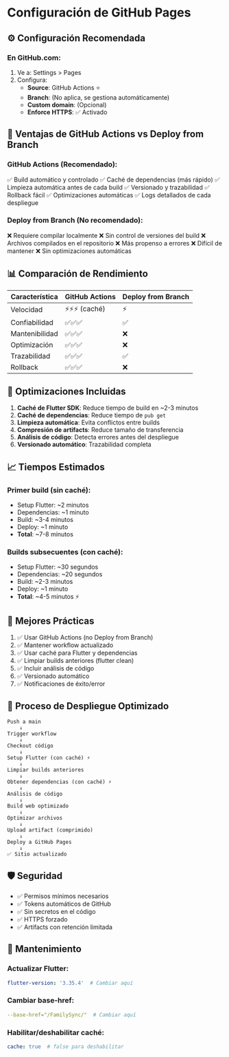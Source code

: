 # Configuración de GitHub Pages

## ⚙️ Configuración Recomendada

### En GitHub.com:
1. Ve a: Settings > Pages
2. Configura:
   - **Source**: GitHub Actions ⭐
   - **Branch**: (No aplica, se gestiona automáticamente)
   - **Custom domain**: (Opcional)
   - **Enforce HTTPS**: ✅ Activado

## 🚀 Ventajas de GitHub Actions vs Deploy from Branch

### GitHub Actions (Recomendado):
✅ Build automático y controlado
✅ Caché de dependencias (más rápido)
✅ Limpieza automática antes de cada build
✅ Versionado y trazabilidad
✅ Rollback fácil
✅ Optimizaciones automáticas
✅ Logs detallados de cada despliegue

### Deploy from Branch (No recomendado):
❌ Requiere compilar localmente
❌ Sin control de versiones del build
❌ Archivos compilados en el repositorio
❌ Más propenso a errores
❌ Difícil de mantener
❌ Sin optimizaciones automáticas

## 📊 Comparación de Rendimiento

| Característica | GitHub Actions | Deploy from Branch |
|----------------|----------------|-------------------|
| Velocidad | ⚡⚡⚡ (caché) | ⚡ |
| Confiabilidad | ✅✅✅ | ✅ |
| Mantenibilidad | ✅✅✅ | ❌ |
| Optimización | ✅✅✅ | ❌ |
| Trazabilidad | ✅✅✅ | ✅ |
| Rollback | ✅✅✅ | ❌ |

## 🔧 Optimizaciones Incluidas

1. **Caché de Flutter SDK**: Reduce tiempo de build en ~2-3 minutos
2. **Caché de dependencias**: Reduce tiempo de `pub get`
3. **Limpieza automática**: Evita conflictos entre builds
4. **Compresión de artifacts**: Reduce tamaño de transferencia
5. **Análisis de código**: Detecta errores antes del despliegue
6. **Versionado automático**: Trazabilidad completa

## 📈 Tiempos Estimados

### Primer build (sin caché):
- Setup Flutter: ~2 minutos
- Dependencias: ~1 minuto
- Build: ~3-4 minutos
- Deploy: ~1 minuto
- **Total**: ~7-8 minutos

### Builds subsecuentes (con caché):
- Setup Flutter: ~30 segundos
- Dependencias: ~20 segundos
- Build: ~2-3 minutos
- Deploy: ~1 minuto
- **Total**: ~4-5 minutos ⚡

## 🎯 Mejores Prácticas

1. ✅ Usar GitHub Actions (no Deploy from Branch)
2. ✅ Mantener workflow actualizado
3. ✅ Usar caché para Flutter y dependencias
4. ✅ Limpiar builds anteriores (flutter clean)
5. ✅ Incluir análisis de código
6. ✅ Versionado automático
7. ✅ Notificaciones de éxito/error

## 🔄 Proceso de Despliegue Optimizado

```
Push a main
    ↓
Trigger workflow
    ↓
Checkout código
    ↓
Setup Flutter (con caché) ⚡
    ↓
Limpiar builds anteriores
    ↓
Obtener dependencias (con caché) ⚡
    ↓
Análisis de código
    ↓
Build web optimizado
    ↓
Optimizar archivos
    ↓
Upload artifact (comprimido)
    ↓
Deploy a GitHub Pages
    ↓
✅ Sitio actualizado
```

## 🛡️ Seguridad

- ✅ Permisos mínimos necesarios
- ✅ Tokens automáticos de GitHub
- ✅ Sin secretos en el código
- ✅ HTTPS forzado
- ✅ Artifacts con retención limitada

## 📝 Mantenimiento

### Actualizar Flutter:
```yaml
flutter-version: '3.35.4'  # Cambiar aquí
```

### Cambiar base-href:
```yaml
--base-href="/FamilySync/"  # Cambiar aquí
```

### Habilitar/deshabilitar caché:
```yaml
cache: true  # false para deshabilitar
```

